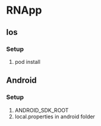 # RNApp

## Ios

### Setup
1. pod install

## Android

### Setup

1. ANDROID_SDK_ROOT
2. local.properties in android folder
